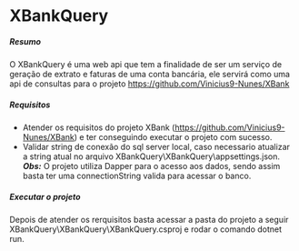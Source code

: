 # XBankQuery

##### Resumo
O XBankQuery é uma web api que tem a finalidade de ser um serviço de geração de extrato e faturas de uma conta bancária, ele servirá como uma api de consultas para o projeto https://github.com/Vinicius9-Nunes/XBank

##### Requisitos
* Atender os requisitos do projeto XBank (https://github.com/Vinicius9-Nunes/XBank) e ter conseguindo executar o projeto com sucesso.
* Validar string de conexão do sql server local, caso necessario atualizar a string atual no arquivo XBankQuery\XBankQuery\appsettings.json.
***Obs:*** O projeto utiliza Dapper para o acesso aos dados, sendo assim basta ter uma connectionString valida para acessar o banco.

##### Executar o projeto
Depois de atender os rerquisitos basta acessar a pasta do projeto a seguir XBankQuery\XBankQuery\XBankQuery.csproj e rodar o comando dotnet run. 
